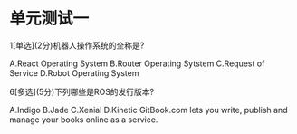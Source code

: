 # 单元测试一
<quiz>
    <question>
        <p>1[单选](2分)机器人操作系统的全称是?</p>
        <answer>A.React Operating System</answer>
        <answer>B.Router Operating Sytstem</answer>
        <answer>C.Request of Service</answer>
        <answer correct>D.Robot Operating System</answer>
    </question>
</quiz>

<quiz name="Gitbook Quiz">
    <question multiple>
        <p>6[多选](5分)下列哪些是ROS的发行版本?</p>
        <answer correct>A.Indigo</answer>
        <answer correct>B.Jade</answer>
        <answer >C.Xenial</answer>
        <answer correct>D.Kinetic</answer>
        <explanation>GitBook.com lets you write, publish and manage your books online as a service.</explanation>
    </question>
</quiz>